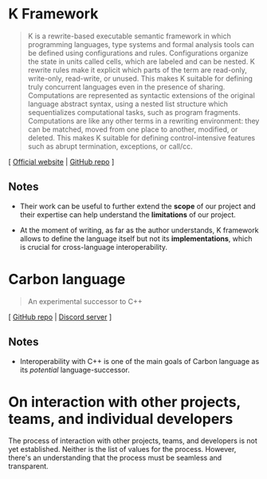 # K Framework

> K is a rewrite-based executable semantic framework in which programming languages, type systems and formal analysis tools can be defined using configurations and rules. Configurations organize the state in units called cells, which are labeled and can be nested. K rewrite rules make it explicit which parts of the term are read-only, write-only, read-write, or unused. This makes K suitable for defining truly concurrent languages even in the presence of sharing. Computations are represented as syntactic extensions of the original language abstract syntax, using a nested list structure which sequentializes computational tasks, such as program fragments. Computations are like any other terms in a rewriting environment: they can be matched, moved from one place to another, modified, or deleted. This makes K suitable for defining control-intensive features such as abrupt termination, exceptions, or call/cc.

\[ [Official website](https://kframework.org/) | [GitHub repo](https://github.com/kframework) \]

## Notes

* Their work can be useful to further extend the **scope** of our project and their expertise can help understand the **limitations** of our project.

* At the moment of writing, as far as the author understands, K framework allows to define the language itself but not its **implementations**, which is crucial for cross-language interoperability.

# Carbon language

> An experimental successor to C++

\[ [GitHub repo](https://github.com/carbon-language/carbon-lang) | [Discord server](https://discord.com/invite/ZjVdShJDAs) \]

## Notes

* Interoperability with C++ is one of the main goals of Carbon language as its *potential* language-successor.

# On interaction with other projects, teams, and individual developers

The process of interaction with other projects, teams, and developers is not yet established. Neither is the list of values for the process. However, there's an understanding that the process must be seamless and transparent.
